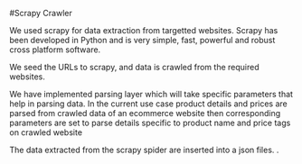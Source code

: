 #Scrapy Crawler

We used scrapy for data extraction from targetted websites. Scrapy has been developed in Python and is very simple, fast, powerful and robust cross platform software.

We seed the URLs to scrapy, and data is crawled from the required websites.

We have implemented parsing layer which will take specific parameters that help in parsing data. In the current use case product details and prices are parsed from crawled data of an ecommerce website then corresponding parameters are set to parse details specific to product name and price tags on crawled website

The data extracted from the scrapy spider are inserted into a json files. .

